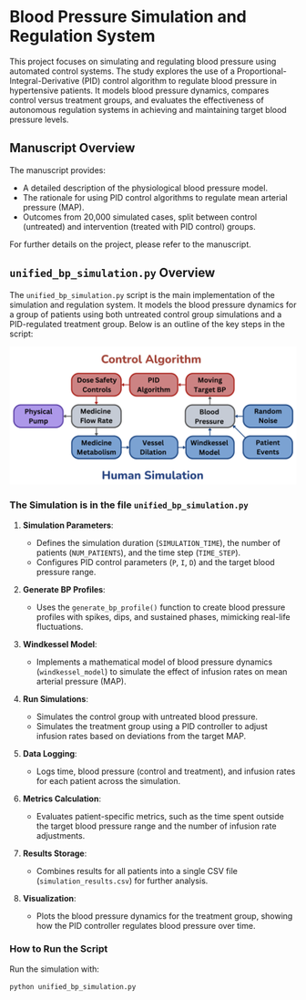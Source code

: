 # Blood Pressure Simulation and Regulation System

This project focuses on simulating and regulating blood pressure using automated control systems. The study explores the use of a Proportional-Integral-Derivative (PID) control algorithm to regulate blood pressure in hypertensive patients. It models blood pressure dynamics, compares control versus treatment groups, and evaluates the effectiveness of autonomous regulation systems in achieving and maintaining target blood pressure levels.

## Manuscript Overview

The manuscript provides:
- A detailed description of the physiological blood pressure model.
- The rationale for using PID control algorithms to regulate mean arterial pressure (MAP).
- Outcomes from 20,000 simulated cases, split between control (untreated) and intervention (treated with PID control) groups.

For further details on the project, please refer to the manuscript.

## `unified_bp_simulation.py` Overview

The `unified_bp_simulation.py` script is the main implementation of the simulation and regulation system. It models the blood pressure dynamics for a group of patients using both untreated control group simulations and a PID-regulated treatment group. Below is an outline of the key steps in the script:

![Simulation Graph](assets/algorithm_image.png)

### The Simulation is in the file `unified_bp_simulation.py`

1. **Simulation Parameters**:
   - Defines the simulation duration (`SIMULATION_TIME`), the number of patients (`NUM_PATIENTS`), and the time step (`TIME_STEP`).
   - Configures PID control parameters (`P`, `I`, `D`) and the target blood pressure range.

2. **Generate BP Profiles**:
   - Uses the `generate_bp_profile()` function to create blood pressure profiles with spikes, dips, and sustained phases, mimicking real-life fluctuations.

3. **Windkessel Model**:
   - Implements a mathematical model of blood pressure dynamics (`windkessel_model`) to simulate the effect of infusion rates on mean arterial pressure (MAP).

4. **Run Simulations**:
   - Simulates the control group with untreated blood pressure.
   - Simulates the treatment group using a PID controller to adjust infusion rates based on deviations from the target MAP.

5. **Data Logging**:
   - Logs time, blood pressure (control and treatment), and infusion rates for each patient across the simulation.

6. **Metrics Calculation**:
   - Evaluates patient-specific metrics, such as the time spent outside the target blood pressure range and the number of infusion rate adjustments.

7. **Results Storage**:
   - Combines results for all patients into a single CSV file (`simulation_results.csv`) for further analysis.

8. **Visualization**:
   - Plots the blood pressure dynamics for the treatment group, showing how the PID controller regulates blood pressure over time.

### How to Run the Script

Run the simulation with:
```bash
python unified_bp_simulation.py

